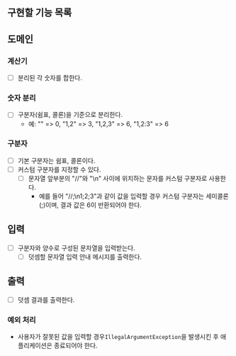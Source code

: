 ## 구현할 기능 목록

## 도메인

### 계산기

- [ ] 분리된 각 숫자를 합한다.

### 숫자 분리

- [ ] 구분자(쉼표, 콜론)을 기준으로 분리한다.
    - 예: "" => 0, "1,2" => 3, "1,2,3" => 6, "1,2:3" => 6

### 구분자

- [ ] 기본 구분자는 쉼표, 콜론이다.
- [ ] 커스텀 구분자를 지정할 수 있다.
    - [ ] 문자열 앞부분의 "//"와 "\n" 사이에 위치하는 문자를 커스텀 구분자로 사용한다.
        - 예를 들어 "//;\n1;2;3"과 같이 값을 입력할 경우 커스텀 구분자는 세미콜론(;)이며, 결과 값은 6이 반환되어야 한다.

## 입력

- [ ] 구분자와 양수로 구성된 문자열을 입력받는다.
    - [ ] 덧셈할 문자열 입력 안내 메시지를 출력한다.

## 출력

- [ ] 덧셈 결과를 출력한다.

### 예외 처리

- 사용자가 잘못된 값을 입력할 경우`IllegalArgumentException`을 발생시킨 후 애플리케이션은 종료되어야 한다.
